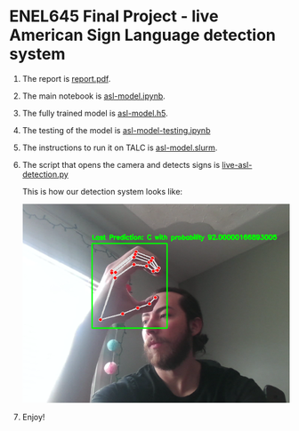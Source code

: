 # ENEL645 Final Project - live American Sign Language detection system

1. The report is [report.pdf](./report.pdf).
1. The main notebook is [asl-model.ipynb](./asl-model.ipynb).
1. The fully trained model is [asl-model.h5](./asl-model.h5).
1. The testing of the model is [asl-model-testing.ipynb](./asl-model-testing.ipynb)
1. The instructions to run it on TALC is [asl-model.slurm](./asl-model.slurm).
1. The script that opens the camera and detects signs is [live-asl-detection.py](./live-asl-detection.py)

   This is how our detection system looks like:

   ![](./imgs/prediction-c.png)

1. Enjoy!
